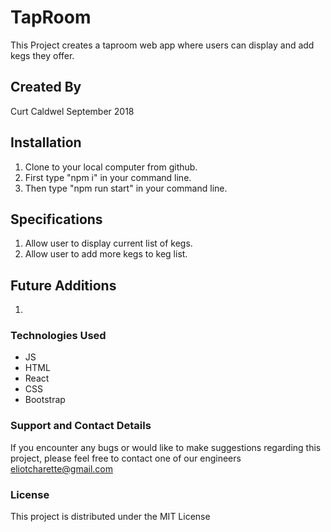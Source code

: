 # TapRoom

This Project creates a taproom web app where users can display and add kegs they offer.
## Created By
Curt Caldwel
September 2018

## Installation
1. Clone to your local computer from github.
2. First type "npm i" in your command line.
3. Then type "npm run start" in your command line.


## Specifications

1. Allow user to display current list of kegs.
2. Allow user to add more kegs to keg list.

## Future Additions

1.

### Technologies Used

* JS
* HTML
* React
* CSS
* Bootstrap

### Support and Contact Details
If you encounter any bugs or would like to make suggestions regarding this project, please feel free to contact one of our engineers eliotcharette@gmail.com

### License

This project is distributed under the MIT License
